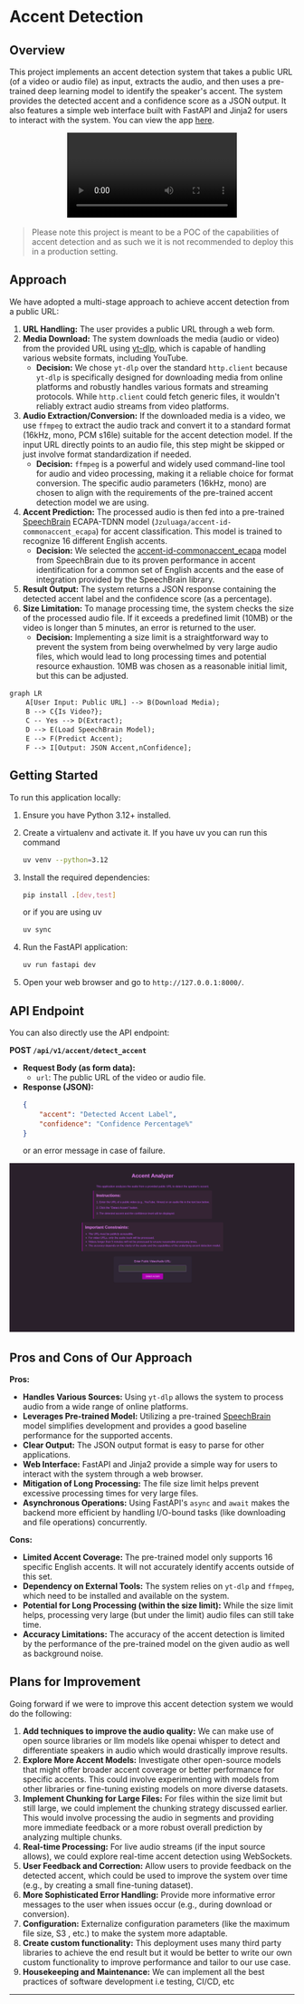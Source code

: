 # Accent Detection

## Overview

This project implements an accent detection system that takes a public URL (of a video or audio file) as input, extracts the audio, and then uses a pre-trained deep learning model to identify the speaker's accent. The system provides the detected accent and a confidence score as a JSON output. It also features a simple web interface built with FastAPI and Jinja2 for users to interact with the system. You can view the app [here](https://accent-ai-agent.onrender.com).

<p align="center">
<video src="https://github.com/Brian-Kariu/accent-ai-agent/app/static/images/demo.mp4"></video>
</p>

> Please note this project is meant to be a POC of the capabilities of accent detection and as such we it is not recommended to deploy this in a production setting.

## Approach

We have adopted a multi-stage approach to achieve accent detection from a public URL:

1.  **URL Handling:** The user provides a public URL through a web form.
2.  **Media Download:** The system downloads the media (audio or video) from the provided URL using [yt-dlp](https://github.com/yt-dlp/yt-dlp), which is capable of handling various website formats, including YouTube.
    * **Decision:** We chose `yt-dlp` over the standard `http.client` because `yt-dlp` is specifically designed for downloading media from online platforms and robustly handles various formats and streaming protocols. While `http.client` could fetch generic files, it wouldn't reliably extract audio streams from video platforms.
3.  **Audio Extraction/Conversion:** If the downloaded media is a video, we use `ffmpeg` to extract the audio track and convert it to a standard format (16kHz, mono, PCM s16le) suitable for the accent detection model. If the input URL directly points to an audio file, this step might be skipped or just involve format standardization if needed.
    * **Decision:** `ffmpeg` is a powerful and widely used command-line tool for audio and video processing, making it a reliable choice for format conversion. The specific audio parameters (16kHz, mono) are chosen to align with the requirements of the pre-trained accent detection model we are using.
4.  **Accent Prediction:** The processed audio is then fed into a pre-trained [SpeechBrain](https://github.com/speechbrain/speechbrain) ECAPA-TDNN model (`Jzuluaga/accent-id-commonaccent_ecapa`) for accent classification. This model is trained to recognize 16 different English accents.
    * **Decision:** We selected the [accent-id-commonaccent_ecapa](https://huggingface.co/Jzuluaga/accent-id-commonaccent_ecapa) model from SpeechBrain due to its proven performance in accent identification for a common set of English accents and the ease of integration provided by the SpeechBrain library.
5.  **Result Output:** The system returns a JSON response containing the detected accent label and the confidence score (as a percentage).
6.  **Size Limitation:** To manage processing time, the system checks the size of the processed audio file. If it exceeds a predefined limit (10MB) or the video is longer than 5 minutes, an error is returned to the user.
    * **Decision:** Implementing a size limit is a straightforward way to prevent the system from being overwhelmed by very large audio files, which would lead to long processing times and potential resource exhaustion. 10MB was chosen as a reasonable initial limit, but this can be adjusted.

```mermaid
graph LR
    A[User Input: Public URL] --> B(Download Media);
    B --> C{Is Video?};
    C -- Yes --> D(Extract);
    D --> E(Load SpeechBrain Model);
    E --> F(Predict Accent);
    F --> I[Output: JSON Accent,nConfidence];
```

## Getting Started

To run this application locally:

1.  Ensure you have Python 3.12+ installed.
2.  Create a virtualenv and activate it. If you have uv you can run this command
    ```bash
    uv venv --python=3.12
    ```
3.  Install the required dependencies:
    ```bash
    pip install .[dev,test]
    ```

    or if you are using uv
    ```bash
    uv sync
    ```
4. Run the FastAPI application:
    ```bash
    uv run fastapi dev
    ```
5.  Open your web browser and go to `http://127.0.0.1:8000/`.

## API Endpoint

You can also directly use the API endpoint:

**POST `/api/v1/accent/detect_accent`**

* **Request Body (as form data):**
    * `url`: The public URL of the video or audio file.
* **Response (JSON):**
    ```json
    {
        "accent": "Detected Accent Label",
        "confidence": "Confidence Percentage%"
    }
    ```
    or an error message in case of failure.

![Screenshot of homepage](./app/static/images/homepage.png)

## Pros and Cons of Our Approach

**Pros:**

* **Handles Various Sources:** Using `yt-dlp` allows the system to process audio from a wide range of online platforms.
* **Leverages Pre-trained Model:** Utilizing a pre-trained [SpeechBrain](https://github.com/speechbrain/speechbrain) model simplifies development and provides a good baseline performance for the supported accents.
* **Clear Output:** The JSON output format is easy to parse for other applications.
* **Web Interface:** FastAPI and Jinja2 provide a simple way for users to interact with the system through a web browser.
* **Mitigation of Long Processing:** The file size limit helps prevent excessive processing times for very large files.
* **Asynchronous Operations:** Using FastAPI's `async` and `await` makes the backend more efficient by handling I/O-bound tasks (like downloading and file operations) concurrently.

**Cons:**

* **Limited Accent Coverage:** The pre-trained model only supports 16 specific English accents. It will not accurately identify accents outside of this set.
* **Dependency on External Tools:** The system relies on `yt-dlp` and `ffmpeg`, which need to be installed and available on the system.
* **Potential for Long Processing (within the size limit):** While the size limit helps, processing very large (but under the limit) audio files can still take time.
* **Accuracy Limitations:** The accuracy of the accent detection is limited by the performance of the pre-trained model on the given audio as well as background noise.

## Plans for Improvement

Going forward if we were to improve this accent detection system we would do the following:

1.  **Add techniques to improve the audio quality:** We can make use of open source libraries or llm models like openai whisper to detect and differentiate speakers in audio which would drastically improve results. 
2.  **Explore More Accent Models:** Investigate other open-source models that might offer broader accent coverage or better performance for specific accents. This could involve experimenting with models from other libraries or fine-tuning existing models on more diverse datasets.
3.  **Implement Chunking for Large Files:** For files within the size limit but still large, we could implement the chunking strategy discussed earlier. This would involve processing the audio in segments and providing more immediate feedback or a more robust overall prediction by analyzing multiple chunks.
4.  **Real-time Processing:** For live audio streams (if the input source allows), we could explore real-time accent detection using WebSockets.
5.  **User Feedback and Correction:** Allow users to provide feedback on the detected accent, which could be used to improve the system over time (e.g., by creating a small fine-tuning dataset).
6.  **More Sophisticated Error Handling:** Provide more informative error messages to the user when issues occur (e.g., during download or conversion).
7.  **Configuration:** Externalize configuration parameters (like the maximum file size, S3 , etc.) to make the system more adaptable.
8.  **Create custom functionality:** This deployment uses many third party libraries to achieve the end result but it would be better to write our own custom functionality to improve performance and tailor to our use case. 
9.  **Housekeeping and Maintenance:** We can implement all the best practices of software development i.e testing, CI/CD, etc

---
